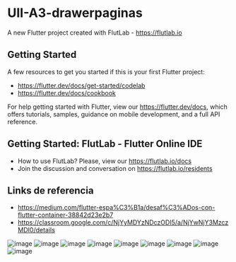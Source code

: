 # UII-A3-drawerpaginas

A new Flutter project created with FlutLab - https://flutlab.io

## Getting Started

A few resources to get you started if this is your first Flutter project:

- https://flutter.dev/docs/get-started/codelab
- https://flutter.dev/docs/cookbook

For help getting started with Flutter, view our
https://flutter.dev/docs, which offers tutorials,
samples, guidance on mobile development, and a full API reference.

## Getting Started: FlutLab - Flutter Online IDE

- How to use FlutLab? Please, view our https://flutlab.io/docs
- Join the discussion and conversation on https://flutlab.io/residents

## Links de referencia

- https://medium.com/flutter-espa%C3%B1a/desaf%C3%ADos-con-flutter-container-38842d23e2b7
- https://classroom.google.com/c/NjYyMDYzNDczODI5/a/NjYwNjY3MzczMDI0/details

![image](https://github.com/Chris12066/UII-A3-drawerpaginas/assets/143772165/e93313fa-fffb-4960-b638-0b99ea79d862)
![image](https://github.com/Chris12066/UII-A3-drawerpaginas/assets/143772165/31d1acf3-9c69-4d68-87ac-90906fb0021d)
![image](https://github.com/Chris12066/UII-A3-drawerpaginas/assets/143772165/22e9be0d-3c3e-4bf4-9a18-7988d05f5c6d)
![image](https://github.com/Chris12066/UII-A3-drawerpaginas/assets/143772165/9151e770-8e1f-404a-a6d8-347b16e9a0e8)
![image](https://github.com/Chris12066/UII-A3-drawerpaginas/assets/143772165/f508937e-c77b-4251-8baf-62b9d9c3e804)
![image](https://github.com/Chris12066/UII-A3-drawerpaginas/assets/143772165/70631efc-00be-42bd-8d11-5e84650d7daf)
![image](https://github.com/Chris12066/UII-A3-drawerpaginas/assets/143772165/76dba4bd-933b-4595-9a83-bea17aed1077)
![image](https://github.com/Chris12066/UII-A3-drawerpaginas/assets/143772165/3271e939-d771-4c0f-b81e-795d5c2143af)
![image](https://github.com/Chris12066/UII-A3-drawerpaginas/assets/143772165/f76668d4-0db1-4745-ac88-fd2bcd8955b8)
